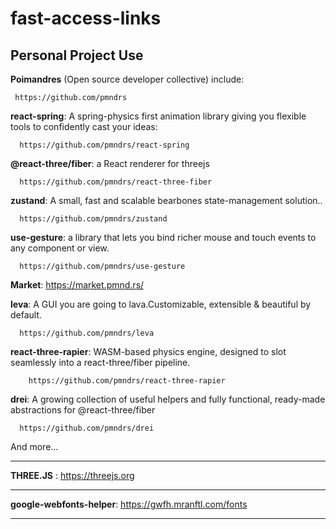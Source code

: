 # fast-access-links
Personal Project Use
---------
**Poimandres** (Open source developer collective) include:

     https://github.com/pmndrs 

**react-spring**: A spring-physics first animation library giving you flexible tools to confidently cast your ideas:

      https://github.com/pmndrs/react-spring

      
**@react-three/fiber**: a React renderer for threejs 

      https://github.com/pmndrs/react-three-fiber

      
**zustand**: A small, fast and scalable bearbones state-management solution..

      https://github.com/pmndrs/zustand

      
**use-gesture**: a library that lets you bind richer mouse and touch events to any component or view.

      https://github.com/pmndrs/use-gesture

      
**Market**: 
     https://market.pmnd.rs/

**leva**: A GUI you are going to lava.Customizable, extensible & beautiful by default.

      https://github.com/pmndrs/leva

      
**react-three-rapier**: WASM-based physics engine, designed to slot seamlessly into a react-three/fiber pipeline.

        https://github.com/pmndrs/react-three-rapier

        
**drei**: A growing collection of useful helpers and fully functional, ready-made abstractions for @react-three/fiber

      https://github.com/pmndrs/drei

And more...

--------------

**THREE.JS** : https://threejs.org

--------------

**google-webfonts-helper**: https://gwfh.mranftl.com/fonts 

--------------


